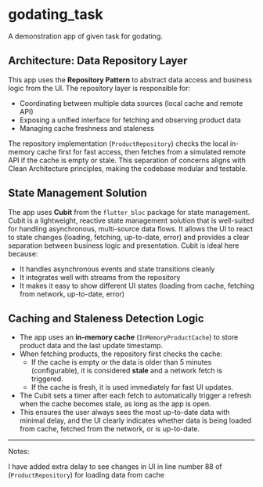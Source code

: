 # godating_task

A demonstration app of given task for godating.

## Architecture: Data Repository Layer

This app uses the **Repository Pattern** to abstract data access and business logic from the UI. The repository layer is responsible for:

- Coordinating between multiple data sources (local cache and remote API)
- Exposing a unified interface for fetching and observing product data
- Managing cache freshness and staleness

The repository implementation (`ProductRepository`) checks the local in-memory cache first for fast access, then fetches from a simulated remote API if the cache is empty or stale. This separation of concerns aligns with Clean Architecture principles, making the codebase modular and testable.

## State Management Solution

The app uses **Cubit** from the `flutter_bloc` package for state management. Cubit is a lightweight, reactive state management solution that is well-suited for handling asynchronous, multi-source data flows. It allows the UI to react to state changes (loading, fetching, up-to-date, error) and provides a clear separation between business logic and presentation. Cubit is ideal here because:

- It handles asynchronous events and state transitions cleanly
- It integrates well with streams from the repository
- It makes it easy to show different UI states (loading from cache, fetching from network, up-to-date, error)

## Caching and Staleness Detection Logic

- The app uses an **in-memory cache** (`InMemoryProductCache`) to store product data and the last update timestamp.
- When fetching products, the repository first checks the cache:
  - If the cache is empty or the data is older than 5 minutes (configurable), it is considered **stale** and a network fetch is triggered.
  - If the cache is fresh, it is used immediately for fast UI updates.
- The Cubit sets a timer after each fetch to automatically trigger a refresh when the cache becomes stale, as long as the app is open.
- This ensures the user always sees the most up-to-date data with minimal delay, and the UI clearly indicates whether data is being loaded from cache, fetched from the network, or is up-to-date.

---

Notes:

I have added extra delay to see changes in UI in line number 88 of (`ProductRepository`) for loading data from cache

